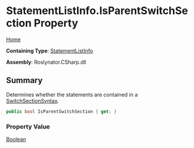 # StatementListInfo\.IsParentSwitchSection Property

[Home](../../../../../README.md)

**Containing Type**: [StatementListInfo](../README.md)

**Assembly**: Roslynator\.CSharp\.dll

## Summary

Determines whether the statements are contained in a [SwitchSectionSyntax](https://docs.microsoft.com/en-us/dotnet/api/microsoft.codeanalysis.csharp.syntax.switchsectionsyntax)\.

```csharp
public bool IsParentSwitchSection { get; }
```

### Property Value

[Boolean](https://docs.microsoft.com/en-us/dotnet/api/system.boolean)

